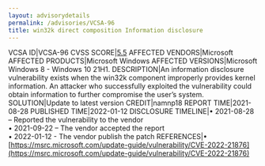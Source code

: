 ```yaml
---
layout: advisorydetails
permalink: /advisories/VCSA-96
title: win32k direct composition Information disclosure
---
```

VCSA ID|VCSA-96
CVSS SCORE|[5.5](https://nvd.nist.gov/vuln-metrics/cvss/v3-calculator?calculator&version=3.0&vector=(AV:L/AC:L/PR:L/UI:N/S:U/C:H/I:N/A:N))
AFFECTED VENDORS|Microsoft
AFFECTED PRODUCTS|Microsoft Windows
AFFECTED VERSIONS|Microsoft Windows 8 - Windows 10 21H1.
DESCRIPTION|An information disclosure vulnerability exists when the win32k component improperly provides kernel information. An attacker who successfully exploited the vulnerability could obtain information to further compromise the user’s system.
SOLUTION|Update to latest version
CREDIT|namnp18
REPORT TIME|2021-08-28
PUBLISHED TIME|2022-01-12
DISCLOSURE TIMELINE|&#8226; 2021-08-28 – Reported the vulnerability to the vendor<br>&#8226; 2021-09-22 – The vendor accepted the report<br>&#8226; 2022-01-12 -  The vendor publish the patch
REFERENCES|&#8226; [https://msrc.microsoft.com/update-guide/vulnerability/CVE-2022-21876](https://msrc.microsoft.com/update-guide/vulnerability/CVE-2022-21876)
